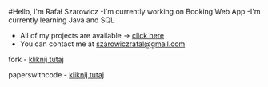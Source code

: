 #Hello, I'm Rafał Szarowicz 
-I'm currently working on Booking Web App
-I'm currently learning Java and SQL
- All of my projects are available -> [click here](https://rafalit.github.io/)
- You can contact me at szarowiczrafal@gmail.com

fork - [kliknij tutaj](https://github.com/rafalit/code_contests)

paperswithcode - [kliknij tutaj](https://paperswithcode.com/paper/programming-is-hard-or-at-least-it-used-to-be#code)
